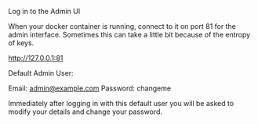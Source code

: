 Log in to the Admin UI

When your docker container is running, connect to it on port 81 for the admin interface. Sometimes this can take a little bit because of the entropy of keys.

http://127.0.0.1:81

Default Admin User:

Email:    admin@example.com
Password: changeme

Immediately after logging in with this default user you will be asked to modify your details and change your password.